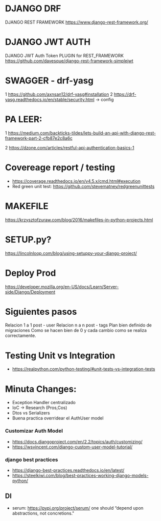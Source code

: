 # DJANGO DRF
DJANGO REST FRAMEWORK
https://www.django-rest-framework.org/

# DJANGO JWT AUTH 
DJANGO JWT Auth Token PLUGIN for REST_FRAMEWORK
https://github.com/davesque/django-rest-framework-simplejwt

# SWAGGER - drf-yasg
1 https://github.com/axnsan12/drf-yasg#installation
2 https://drf-yasg.readthedocs.io/en/stable/security.html -> config

# PA LEER:
1 https://medium.com/backticks-tildes/lets-build-an-api-with-django-rest-framework-part-2-cfb87e2c8a6c

2 https://dzone.com/articles/restful-api-authentication-basics-1

# Covereage report / testing
- https://coverage.readthedocs.io/en/v4.5.x/cmd.html#execution
- Red green unit test: https://github.com/stevematney/redgreenunittests

# MAKEFILE
https://krzysztofzuraw.com/blog/2016/makefiles-in-python-projects.html

# SETUP.py?
https://lincolnloop.com/blog/using-setuppy-your-django-project/

# Deploy Prod
https://developer.mozilla.org/en-US/docs/Learn/Server-side/Django/Deployment

# Siguientes pasos
Relacion 1 a 1 post - user
Relacion n a n post - tags
Plan bien definido de migraciones
Como se hacen bien de 0 y cada cambio como se realiza correctamente.

# Testing Unit vs Integration
- https://realpython.com/python-testing/#unit-tests-vs-integration-tests

# Minuta Changes:
- Exception Handler centralizado
- IoC -> Research (Pros,Cos)
- Dtos vs Serializers
- Buena practica overridear el AuthUser model

### Customizar Auth Model
- https://docs.djangoproject.com/en/2.2/topics/auth/customizing/
- https://wsvincent.com/django-custom-user-model-tutorial/

### django best practices 
- https://django-best-practices.readthedocs.io/en/latest/
- https://steelkiwi.com/blog/best-practices-working-django-models-python/

## DI
 - serum: https://pypi.org/project/serum/
  one should “depend upon abstractions, not concretions."